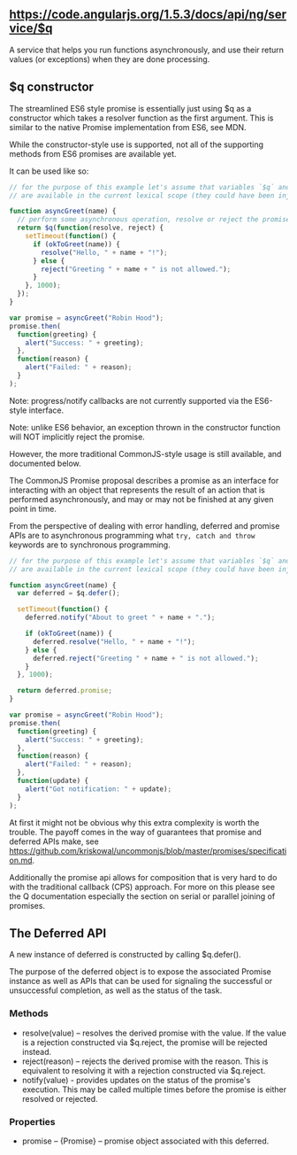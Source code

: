 ## https://code.angularjs.org/1.5.3/docs/api/ng/service/$q

A service that helps you run functions asynchronously, and use their return values (or exceptions) when they are done
processing.

## \$q constructor

The streamlined ES6 style promise is essentially just using \$q as a constructor which takes a resolver function as the
first argument. This is similar to the native Promise implementation from ES6, see MDN.

While the constructor-style use is supported, not all of the supporting methods from ES6 promises are available yet.

It can be used like so:

```js
// for the purpose of this example let's assume that variables `$q` and `okToGreet`
// are available in the current lexical scope (they could have been injected or passed in).

function asyncGreet(name) {
  // perform some asynchronous operation, resolve or reject the promise when appropriate.
  return $q(function(resolve, reject) {
    setTimeout(function() {
      if (okToGreet(name)) {
        resolve("Hello, " + name + "!");
      } else {
        reject("Greeting " + name + " is not allowed.");
      }
    }, 1000);
  });
}

var promise = asyncGreet("Robin Hood");
promise.then(
  function(greeting) {
    alert("Success: " + greeting);
  },
  function(reason) {
    alert("Failed: " + reason);
  }
);
```

Note: progress/notify callbacks are not currently supported via the ES6-style interface.

Note: unlike ES6 behavior, an exception thrown in the constructor function will NOT implicitly reject the promise.

However, the more traditional CommonJS-style usage is still available, and documented below.

The CommonJS Promise proposal describes a promise as an interface for interacting with an object that represents the
result of an action that is performed asynchronously, and may or may not be finished at any given point in time.

From the perspective of dealing with error handling, deferred and promise APIs are to asynchronous programming what
`try, catch and throw` keywords are to synchronous programming.

```js
// for the purpose of this example let's assume that variables `$q` and `okToGreet`
// are available in the current lexical scope (they could have been injected or passed in).

function asyncGreet(name) {
  var deferred = $q.defer();

  setTimeout(function() {
    deferred.notify("About to greet " + name + ".");

    if (okToGreet(name)) {
      deferred.resolve("Hello, " + name + "!");
    } else {
      deferred.reject("Greeting " + name + " is not allowed.");
    }
  }, 1000);

  return deferred.promise;
}

var promise = asyncGreet("Robin Hood");
promise.then(
  function(greeting) {
    alert("Success: " + greeting);
  },
  function(reason) {
    alert("Failed: " + reason);
  },
  function(update) {
    alert("Got notification: " + update);
  }
);
```

At first it might not be obvious why this extra complexity is worth the trouble. The payoff comes in the way of
guarantees that promise and deferred APIs make, see
https://github.com/kriskowal/uncommonjs/blob/master/promises/specification.md.

Additionally the promise api allows for composition that is very hard to do with the traditional callback (CPS)
approach. For more on this please see the Q documentation especially the section on serial or parallel joining of
promises.

## The Deferred API

A new instance of deferred is constructed by calling \$q.defer().

The purpose of the deferred object is to expose the associated Promise instance as well as APIs that can be used for
signaling the successful or unsuccessful completion, as well as the status of the task.

### Methods

- resolve(value) – resolves the derived promise with the value. If the value is a rejection constructed via \$q.reject,
  the promise will be rejected instead.
- reject(reason) – rejects the derived promise with the reason. This is equivalent to resolving it with a rejection
  constructed via \$q.reject.
- notify(value) - provides updates on the status of the promise's execution. This may be called multiple times before
  the promise is either resolved or rejected.

### Properties

- promise – {Promise} – promise object associated with this deferred.

